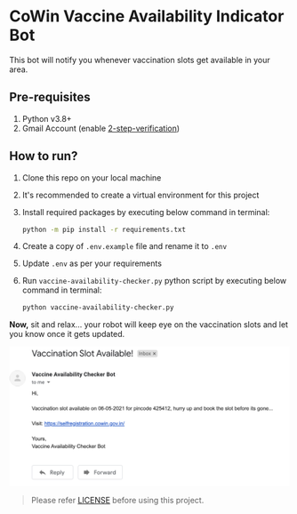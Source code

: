 # CoWin Vaccine Availability Indicator Bot
This bot will notify you whenever vaccination slots get available in your area.

## Pre-requisites
1. Python v3.8+
2. Gmail Account (enable [2-step-verification](https://support.google.com/accounts/answer/185833?p=InvalidSecondFactor&visit_id=637554658548216477-2576856839&rd=1))

## How to run?
1. Clone this repo on your local machine
2. It's recommended to create a virtual environment for this project
3. Install required packages by executing below command in terminal:

    ```bash
   python -m pip install -r requirements.txt 
   ```
4. Create a copy of `.env.example` file and rename it to `.env`
5. Update `.env` as per your requirements
6. Run `vaccine-availability-checker.py` python script by executing below command in terminal:

    ```bash
   python vaccine-availability-checker.py 
   ```
   
**Now,** sit and relax... your robot will keep eye on the vaccination slots and let you know once it gets updated.

![email_notification_scrrenshot](assets/notification_email.png)

> Please refer [LICENSE](LICENSE) before using this project.
